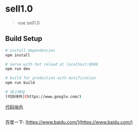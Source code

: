 # sell1.0

> vue sell1.0

## Build Setup

``` bash
# install dependencies
npm install

# serve with hot reload at localhost:8080
npm run dev

# build for production with minification
npm run build

# 线上地址
[代码块外](https://www.google.com/)

```
[代码块内](https://www.google.com/)
```

```
百度一下: [https://www.baidu.com/](https://www.baidu.com/)
```









